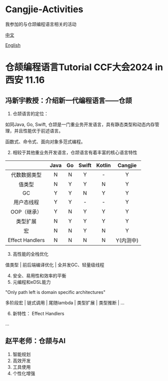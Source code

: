 # Cangjie-Activities
我参加的与仓颉编程语言相关的活动

[中文](README.zh.md)

[English](README.md)

# 仓颉编程语言Tutorial CCF大会2024 in 西安 11.16

## 冯新宇教授：介绍新一代编程语言——仓颉

1. 仓颉语言的定位：

如同Java, Go, Swift, 仓颉是一门重业务开发语言，具有静态类型和动态内存管理，并且性能优于前述语言。

函数式、命令式、面向对象多范式编程。

2. 相较于其他重业务开发语言，仓颉语言有着丰富的核心语言特性

|                 | Java |  Go  | Swift | Kotlin |  Cangjie  |
| :-------------: | :--: | :--: | :---: | :----: | :-------: |
|  代数数据类型   |  N   |  N   |   Y   |   -    |     Y     |
|     值类型      |  N   |  Y   |   Y   |   N    |     Y     |
|       GC        |  Y   |  Y   |   N   |   Y    |     Y     |
|   用户态线程    |  Y   |  Y   |   -   |   -    |     Y     |
|   OOP（继承）   |  Y   |  N   |   Y   |   Y    |     Y     |
|    类型扩展     |  N   |  Y   |   Y   |   Y    |     Y     |
|       宏        |  N   |  N   |   Y   |   N    |     Y     |
| Effect Handlers |  N   |  N   |   N   |   N    | Y(内测中) |

3. 高性能的全栈优化

值类型 | 前后端编译优化 | 全并发GC、轻量级线程

4. 安全、易用性和效率的平衡
5. 元编程和eDSL能力

"Only path left is domain specific architectures"

多阶段宏 | 链式调用 | 尾随lambda | 类型扩展 | 类型推断 | ...

6. 新特性： Effect Handlers

...

## 赵平老师：仓颉与AI

1. 智能规划
2. 高效开发
3. 工具使用
4. 个性化增强
